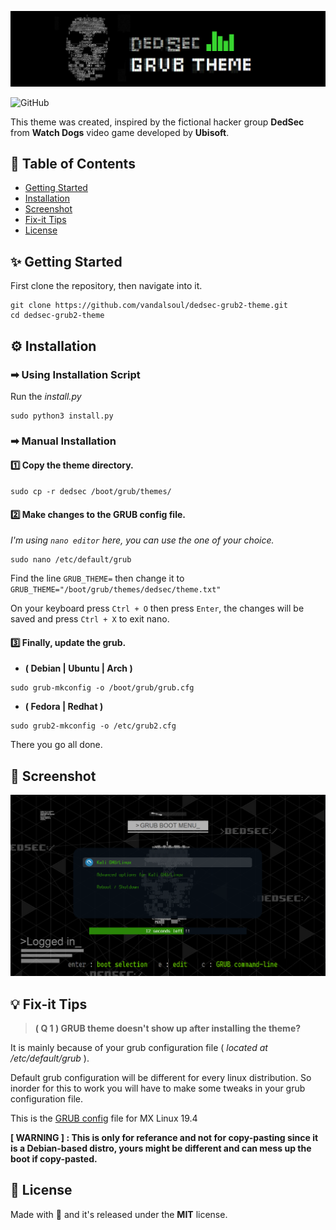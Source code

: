 ![logo](/media/logo.png)

![GitHub](https://img.shields.io/github/license/vandalsoul/dedsec-grub2-theme?style=for-the-badge)

This theme was created, inspired by the fictional hacker group **DedSec** from **Watch Dogs** video game developed by **Ubisoft**.

## 📙 Table of Contents
- [Getting Started](https://github.com/vandalsoul/dedsec-grub2-theme/blob/update/README.md#-getting-started)
- [Installation](https://github.com/vandalsoul/dedsec-grub2-theme/blob/update/README.md#%EF%B8%8F-installation)
- [Screenshot](https://github.com/vandalsoul/dedsec-grub2-theme/blob/update/README.md#-screenshot)
- [Fix-it Tips](https://github.com/vandalsoul/dedsec-grub2-theme/blob/update/README.md#-fix-it-tips)
- [License](https://github.com/vandalsoul/dedsec-grub2-theme/blob/update/README.md#-license)

## ✨ Getting Started

First clone the repository, then navigate into it.
```shell
git clone https://github.com/vandalsoul/dedsec-grub2-theme.git
cd dedsec-grub2-theme
```

## ⚙️ Installation

### ➡ Using Installation Script
Run the *install.py*
```shell
sudo python3 install.py
```

### ➡ Manual Installation

#### 1️⃣ Copy the theme directory.
```shell
sudo cp -r dedsec /boot/grub/themes/
```
#### 2️⃣ Make changes to the GRUB config file.

*I'm using `nano editor` here, you can use the one of your choice.*
```shell
sudo nano /etc/default/grub
```
Find the line `GRUB_THEME=` then change it to `GRUB_THEME="/boot/grub/themes/dedsec/theme.txt"`

On your keyboard press `Ctrl + O` then press `Enter`, the changes will be saved and press `Ctrl + X` to exit nano.

#### 3️⃣ Finally, update the grub.

- **( Debian | Ubuntu | Arch )**
```shell
sudo grub-mkconfig -o /boot/grub/grub.cfg
```
- **( Fedora | Redhat )**
```shell
sudo grub2-mkconfig -o /etc/grub2.cfg
```
There you go all done.

## 📸 Screenshot
![Screenshot](/media/screenshot.png)

## 💡 Fix-it Tips
> **( Q 1 )  GRUB theme doesn't show up after installing the theme?**

It is mainly because of your grub configuration file ( *located at /etc/default/grub* ).

Default grub configuration will be different for every linux distribution. So inorder for this to work you will have to make some tweaks in your grub configuration file.

This is the [GRUB config](/media/mx-linux-grub-config-file.txt) file for MX Linux 19.4

**[ WARNING ] : This is only for referance and not for copy-pasting since it is a Debian-based distro, yours might be different and can mess up the boot if copy-pasted.**

## 📝 License
Made with 💖 and it's released under the **MIT** license.
